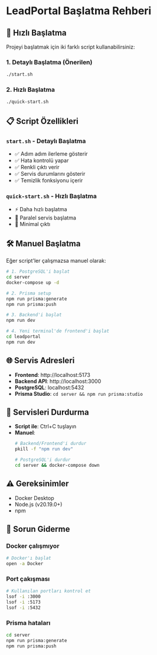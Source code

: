 # LeadPortal Başlatma Rehberi

## 🚀 Hızlı Başlatma

Projeyi başlatmak için iki farklı script kullanabilirsiniz:

### 1. Detaylı Başlatma (Önerilen)
```bash
./start.sh
```

### 2. Hızlı Başlatma
```bash
./quick-start.sh
```

## 📋 Script Özellikleri

### `start.sh` - Detaylı Başlatma
- ✅ Adım adım ilerleme gösterir
- ✅ Hata kontrolü yapar
- ✅ Renkli çıktı verir
- ✅ Servis durumlarını gösterir
- ✅ Temizlik fonksiyonu içerir

### `quick-start.sh` - Hızlı Başlatma
- ⚡ Daha hızlı başlatma
- 🔄 Paralel servis başlatma
- 📝 Minimal çıktı

## 🛠️ Manuel Başlatma

Eğer script'ler çalışmazsa manuel olarak:

```bash
# 1. PostgreSQL'i başlat
cd server
docker-compose up -d

# 2. Prisma setup
npm run prisma:generate
npm run prisma:push

# 3. Backend'i başlat
npm run dev

# 4. Yeni terminal'de frontend'i başlat
cd leadportal
npm run dev
```

## 🌐 Servis Adresleri

- **Frontend**: http://localhost:5173
- **Backend API**: http://localhost:3000
- **PostgreSQL**: localhost:5432
- **Prisma Studio**: `cd server && npm run prisma:studio`

## 🛑 Servisleri Durdurma

- **Script ile**: Ctrl+C tuşlayın
- **Manuel**: 
  ```bash
  # Backend/Frontend'i durdur
  pkill -f "npm run dev"
  
  # PostgreSQL'i durdur
  cd server && docker-compose down
  ```

## ⚠️ Gereksinimler

- Docker Desktop
- Node.js (v20.19.0+)
- npm

## 🔧 Sorun Giderme

### Docker çalışmıyor
```bash
# Docker'ı başlat
open -a Docker
```

### Port çakışması
```bash
# Kullanılan portları kontrol et
lsof -i :3000
lsof -i :5173
lsof -i :5432
```

### Prisma hataları
```bash
cd server
npm run prisma:generate
npm run prisma:push
```
